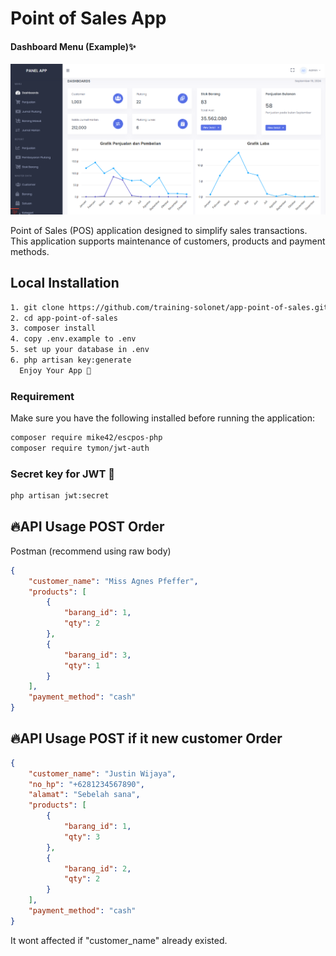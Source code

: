 # Point of Sales App

#### Dashboard Menu (Example)✨
![screenshot](<resources/css/Screenshot 2024-09-19 113152.png>)

Point of Sales (POS) application designed to simplify sales transactions. This application supports maintenance of customers, products and payment methods.

## Local Installation
```bash
1. git clone https://github.com/training-solonet/app-point-of-sales.git
2. cd app-point-of-sales
3. composer install
4. copy .env.example to .env
5. set up your database in .env
6. php artisan key:generate
  Enjoy Your App 🎉
```


### Requirement
Make sure you have the following installed before running the application:
```bash
composer require mike42/escpos-php
composer require tymon/jwt-auth
```

### Secret key for JWT 🔑
```bash
php artisan jwt:secret
```

## 🔥API Usage POST Order

Postman (recommend using raw body)

```json
{
    "customer_name": "Miss Agnes Pfeffer",
    "products": [
        {
            "barang_id": 1,
            "qty": 2
        },
        {
            "barang_id": 3,
            "qty": 1
        }
    ],
    "payment_method": "cash"
}
```

## 🔥API Usage POST if it new customer Order

```json
{
    "customer_name": "Justin Wijaya",
    "no_hp": "+6281234567890",
    "alamat": "Sebelah sana",
    "products": [
        {
            "barang_id": 1,
            "qty": 3
        },
        {
            "barang_id": 2,
            "qty": 2
        }
    ],
    "payment_method": "cash"
}
```
It wont affected if "customer_name" already existed.
